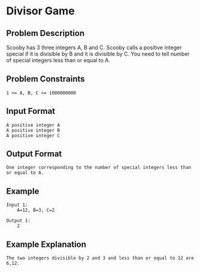 # Divisor Game

## Problem Description
Scooby has 3 three integers A, B and C. Scooby calls a positive integer special if it is divisible by B and it is divisible by C. You need to tell number of special integers less than or equal to A.  

## Problem Constraints
```
1 <= A, B, C <= 1000000000
```

## Input Format
```
A positive integer A
A positive integer B
A positive integer C
```

## Output Format
```
One integer corresponding to the number of special integers less than or equal to A.
```
## Example
```
Input 1:
    A=12, B=3, C=2
    
Output 1:
    2
```

## Example Explanation
```
The two integers divisible by 2 and 3 and less than or equal to 12 are 6,12.
```